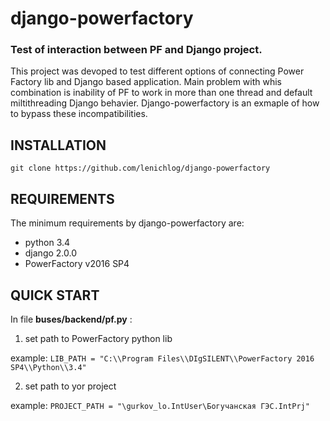 # django-powerfactory
### Test of interaction between PF and Django project.

This project was devoped to test different options of connecting Power Factory lib and Django based application.
Main problem with whis combination is inability of PF to work in more than one thread and default miltithreading Django behavier.
Django-powerfactory is an exmaple of how to bypass these incompatibilities. 


## INSTALLATION 

`git clone https://github.com/lenichlog/django-powerfactory`

## REQUIREMENTS

The minimum requirements by django-powerfactory are:

- python 3.4
- django 2.0.0
- PowerFactory v2016 SP4

## QUICK START

In file __buses/backend/pf.py__ :

1. set path to PowerFactory python lib

  example:    `LIB_PATH = "C:\\Program Files\\DIgSILENT\\PowerFactory 2016 SP4\\Python\\3.4"`

2. set path to yor project

  example:    `PROJECT_PATH = "\gurkov_lo.IntUser\Богучанская ГЭС.IntPrj"`

